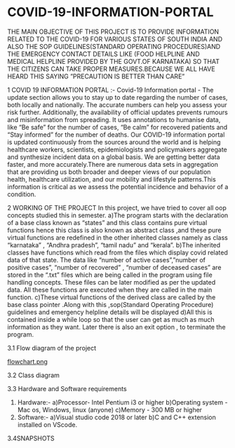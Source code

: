 # COVID-19-INFORMATION-PORTAL
THE MAIN OBJECTIVE OF THIS PROJECT IS TO PROVIDE INFORMATION  RELATED TO THE COVID-19 FOR VARIOUS STATES OF SOUTH INDIA AND ALSO THE SOP GUIDELINES(STANDARD OPERATING PROCEDURES)AND THE EMERGENCY CONTACT DETAILS LIKE (FOOD HELPLINE AND MEDICAL HELPLINE PROVIDED BY THE GOVT.OF KARNATAKA) SO THAT THE CITIZENS CAN  TAKE PROPER MEASURES.BECAUSE WE ALL  HAVE HEARD THIS SAYING    ”PRECAUTION IS BETTER THAN CARE”

1 COVID 19 INFORMATION PORTAL :-
Covid-19 Information portal - The update section allows you to stay up to date regarding the number of cases, both locally and nationally. The accurate numbers can help you assess your risk further. Additionally, the availability of official updates prevents rumours and misinformation from spreading.
It uses annotations to humanise data, like “Be safe” for the number of cases, “Be calm” for recovered patients and “Stay informed” for the number of deaths.
Our COVID-19 information portal is updated continuously from the sources around the world and is helping healthcare workers, scientists, epidemiologists and policymakers aggregate and synthesize incident data on a global basis.
We are getting better data faster, and more accurately.There are numerous data sets in aggregation that are providing us both broader and deeper views of our population health, healthcare utilization, and our mobility and lifestyle patterns.This information is critical as we assess the potential incidence and behavior of a condition.


2 WORKING OF THE PROJECT
In this project, we have tried to cover all oop concepts studied this in semester. 
a)The program starts with the declaration of a base class known as “states” and this class contains  pure virtual functions hence this class is also known as abstract class ,and these pure virtual functions are redefined in the other inherited classes namely as class “karnataka” , “Andhra pradesh”, “tamil nadu” and “kerala”.
b)The inherited classes have functions which read from the files which display covid related data of that state. The data like “number of active cases”,”number of positive cases”, “number of recovered” , “number of deceased cases” are stored in the “.txt” files which are being called in the program using file handling concepts. These files can be later modified as per the updated data. All these functions are executed when they are called in the main function. 
c)These virtual functions  of the derived class are called by the base class pointer .Along with this ,sop(Standard Operating Procedure) guidelines and emergency helpline details  will be displayed 
d)All this is contained inside a while loop so that the user can get as much as much information as they want. Later there is also an exit option , to terminate the program.


3.1 Flow diagram of the project

[flowchart.png](https://github.com/leenajenniferedwin/COVID-19-INFORMATION-PORTAL/blob/main/flowchart.png)
 





3.2 Class diagram

 

3.3 Hardware and Software requirements
1.	Hardware:-
 	     a)Processor- Intel Pentium i3 or higher
	     b)Operating system - Mac os, Windows, linux (anyone)
	     c)Memory - 300 MB or higher
2.	Software:-
	     a)Visual studio code 2018 or later
	     b)C and C++ extension installed on VScode.


3.4SNAPSHOTS



  

 




	 

 
         
